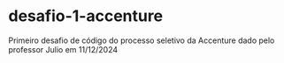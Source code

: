 # desafio-1-accenture
Primeiro desafio de código do processo seletivo da Accenture dado pelo professor Julio em 11/12/2024
